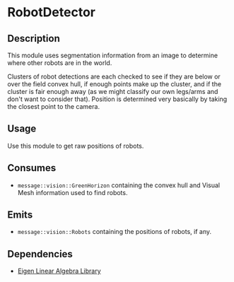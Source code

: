 # RobotDetector

## Description

This module uses segmentation information from an image to determine where other robots are in the world.

Clusters of robot detections are each checked to see if they are below or over the field convex hull, if enough points make up the cluster, and if the cluster is fair enough away (as we might classify our own legs/arms and don't want to consider that). Position is determined very basically by taking the closest point to the camera.

## Usage

Use this module to get raw positions of robots.

## Consumes

- `message::vision::GreenHorizon` containing the convex hull and Visual Mesh information used to find robots.

## Emits

- `message::vision::Robots` containing the positions of robots, if any.

## Dependencies

- [Eigen Linear Algebra Library](https://eigen.tuxfamily.org/index.php)
